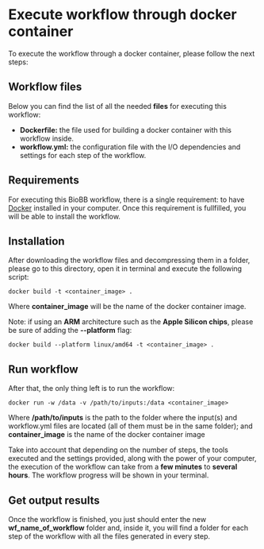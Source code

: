 # <a name="execute-wf"></a>Execute workflow through docker container

To execute the workflow through a docker container, please follow the next steps:

## <a name="files"></a>Workflow files

Below you can find the list of all the needed **files** for executing this workflow:

* **Dockerfile:** the file used for building a docker container with this workflow inside.
* **workflow.yml:** the configuration file with the I/O dependencies and settings for each step of the workflow.

## <a name="requirements"></a>Requirements

For executing this BioBB workflow, there is a single requirement: to have [Docker](https://docs.docker.com/engine/install/) installed in your computer. Once this requirement is fullfilled, you will be able to install the workflow.

## <a name="installation"></a>Installation

After downloading the workflow files and decompressing them in a folder, please go to this directory, open it in terminal and execute the following script:

    docker build -t <container_image> .

Where **container_image** will be the name of the docker container image.

Note: if using an **ARM** architecture such as the **Apple Silicon chips**, please be sure of adding the **--platform** flag:

    docker build --platform linux/amd64 -t <container_image> .

## <a name="run-wf"></a>Run workflow

After that, the only thing left is to run the workflow:

    docker run -w /data -v /path/to/inputs:/data <container_image>

Where **/path/to/inputs** is the path to the folder where the input(s) and workflow.yml files are located (all of them must be in the same folder); and **container_image** is the name of the docker container image

Take into account that depending on the number of steps, the tools executed and the settings provided, along with the power of your computer, the execution of the workflow can take from a **few minutes** to **several hours**. The workflow progress will be shown in your terminal.

## <a name="get-output"></a>Get output results

Once the workflow is finished, you just should enter the new **wf_name_of_workflow** folder and, inside it, you will find a folder for each step of the workflow with all the files generated in every step.
